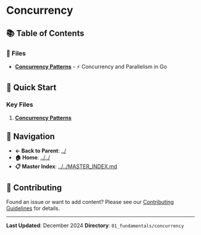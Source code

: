 # Concurrency

## 📚 Table of Contents

### 📄 Files

- **[Concurrency Patterns](concurrency_patterns.md)** - ⚡ Concurrency and Parallelism in Go

## 🚀 Quick Start

### Key Files
1. **[Concurrency Patterns](concurrency_patterns.md)**

## 🔗 Navigation

- **← Back to Parent**: [../](../)
- **🏠 Home**: [../../](../..)
- **📋 Master Index**: [../../MASTER_INDEX.md](../../..MASTER_INDEX.md)

## 🤝 Contributing

Found an issue or want to add content? Please see our [Contributing Guidelines](../../CONTRIBUTING.md) for details.

---

**Last Updated**: December 2024
**Directory**: `01_fundamentals/concurrency`
